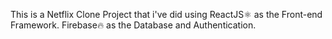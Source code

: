 This is a Netflix Clone Project that i've did using ReactJS⚛️ as the Front-end Framework.
Firebase🔥 as the Database and Authentication.